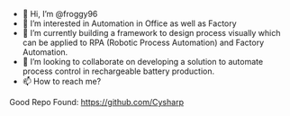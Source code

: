 - 👋 Hi, I’m @froggy96
- 👀 I’m interested in Automation in Office as well as Factory
- 🌱 I’m currently building a framework to design process visually which can be applied to RPA (Robotic Process Automation) and Factory Automation.
- 💞️ I’m looking to collaborate on developing a solution to automate process control in rechargeable battery production.
- 📫 How to reach me? 

Good Repo Found: https://github.com/Cysharp 


<!---
froggy96/froggy96 is a ✨ special ✨ repository because its `README.md` (this file) appears on your GitHub profile.
You can click the Preview link to take a look at your changes.
--->

